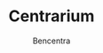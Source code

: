 ---
title: "Centrarium"
github: https://github.com/bencentra/centrarium
demo: http://bencentra.com/centrarium/
author: Bencentra
ssg:
  - Jekyll
cms:
  - NoCms
---